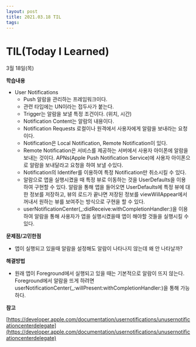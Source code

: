 ```yaml
---
layout: post
title: 2021.03.18 TIL
tags:
---
```

# TIL(Today I Learned)

3월 18일(목)

**학습내용**

- User Notifications
    - Push 알람을 관리하는 프레임워크이다.
    - 관련 타입에는 UN이라는 접두사가 붙는다.
    - Trigger는 알람을 보낼 특정 조건이다. (위치, 시간)
    - Notification Content는 알람의 내용이다.
    - Notification Requests 로컬이나 원격에서 사용자에게 알람을 보내라는 요청이다.
    - Notification은 Local Notification, Remote Notification이 있다.
    - Remote Notification은 서비스를 제공하는 서버에서 사용자 아이폰에 알람을 보내는 것이다. APNs(Apple Push Notification Service)에 사용자 아이폰으로 알람을 보내달라고 요청을 하여 보낼 수있다.
    - Notification의 Identifer를 이용하여 특정 Notification만 취소시킬 수 있다.
    - 알람으로 앱을 실행시켰을 때 특정 뷰로 이동하는 것을 UserDefaults을 이용하여 구현할 수 있다. 알람을 통해 앱을 들어오면 UserDefaults에 특정 뷰에 대한 정보를 저장하고, 뷰의 로드가 끝나면 저장된 정보를 viewWillAppear에서 꺼내서 원하는 뷰를 보여주는 방식으로 구현을 할 수 있다.
    - userNotificationCenter(_:didReceive:withCompletionHandler:)을 이용하여 알람을 통해 사용자가 앱을 실행시켰을때 앱이 해야할 것들을 실행시킬 수 있다.

**문제점/고민한점**

- 앱이 실행되고 있을때 알람을 설정해도 알람이 나타나지 않는데 왜 안 나타날까?

**해결방법**

- 원래 앱이 Foreground에서 실행되고 있을 때는 기본적으로 알람이 뜨지 않는다. Foreground에서 알람을 뜨게 하려면 userNotificationCenter(_:willPresent:withCompletionHandler:)을 통해 가능하다.

**참고**

[https://developer.apple.com/documentation/usernotifications/unusernotificationcenterdelegate](https://developer.apple.com/documentation/usernotifications/unusernotificationcenterdelegate)
